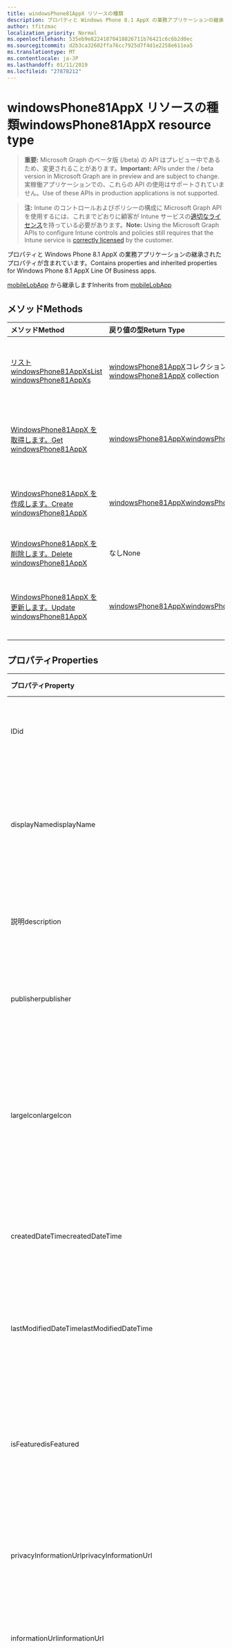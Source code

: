 ```yaml
---
title: windowsPhone81AppX リソースの種類
description: プロパティと Windows Phone 8.1 AppX の業務アプリケーションの継承されたプロパティが含まれています。
author: tfitzmac
localization_priority: Normal
ms.openlocfilehash: 535eb9e82241870418826711b76421c6c6b2d0ec
ms.sourcegitcommit: d2b3ca32602ffa76cc7925d7f4d1e2258e611ea5
ms.translationtype: MT
ms.contentlocale: ja-JP
ms.lasthandoff: 01/11/2019
ms.locfileid: "27878212"
---
```

# <a name="windowsphone81appx-resource-type"></a><span data-ttu-id="a2576-103">windowsPhone81AppX リソースの種類</span><span class="sxs-lookup"><span data-stu-id="a2576-103">windowsPhone81AppX resource type</span></span>

> <span data-ttu-id="a2576-104">**重要:** Microsoft Graph のベータ版 (/beta) の API はプレビュー中であるため、変更されることがあります。</span><span class="sxs-lookup"><span data-stu-id="a2576-104">**Important:** APIs under the / beta version in Microsoft Graph are in preview and are subject to change.</span></span> <span data-ttu-id="a2576-105">実稼働アプリケーションでの、これらの API の使用はサポートされていません。</span><span class="sxs-lookup"><span data-stu-id="a2576-105">Use of these APIs in production applications is not supported.</span></span>

> <span data-ttu-id="a2576-106">**注:** Intune のコントロールおよびポリシーの構成に Microsoft Graph API を使用するには、これまでどおりに顧客が Intune サービスの[適切なライセンス](https://go.microsoft.com/fwlink/?linkid=839381)を持っている必要があります。</span><span class="sxs-lookup"><span data-stu-id="a2576-106">**Note:** Using the Microsoft Graph APIs to configure Intune controls and policies still requires that the Intune service is [correctly licensed](https://go.microsoft.com/fwlink/?linkid=839381) by the customer.</span></span>

<span data-ttu-id="a2576-107">プロパティと Windows Phone 8.1 AppX の業務アプリケーションの継承されたプロパティが含まれています。</span><span class="sxs-lookup"><span data-stu-id="a2576-107">Contains properties and inherited properties for Windows Phone 8.1 AppX Line Of Business apps.</span></span>

<span data-ttu-id="a2576-108">[mobileLobApp](../resources/intune-apps-mobilelobapp.md) から継承します</span><span class="sxs-lookup"><span data-stu-id="a2576-108">Inherits from [mobileLobApp](../resources/intune-apps-mobilelobapp.md)</span></span>

## <a name="methods"></a><span data-ttu-id="a2576-109">メソッド</span><span class="sxs-lookup"><span data-stu-id="a2576-109">Methods</span></span>
|<span data-ttu-id="a2576-110">メソッド</span><span class="sxs-lookup"><span data-stu-id="a2576-110">Method</span></span>|<span data-ttu-id="a2576-111">戻り値の型</span><span class="sxs-lookup"><span data-stu-id="a2576-111">Return Type</span></span>|<span data-ttu-id="a2576-112">説明</span><span class="sxs-lookup"><span data-stu-id="a2576-112">Description</span></span>|
|:---|:---|:---|
|[<span data-ttu-id="a2576-113">リスト windowsPhone81AppXs</span><span class="sxs-lookup"><span data-stu-id="a2576-113">List windowsPhone81AppXs</span></span>](../api/intune-apps-windowsphone81appx-list.md)|<span data-ttu-id="a2576-114">[windowsPhone81AppX](../resources/intune-apps-windowsphone81appx.md)コレクション</span><span class="sxs-lookup"><span data-stu-id="a2576-114">[windowsPhone81AppX](../resources/intune-apps-windowsphone81appx.md) collection</span></span>|<span data-ttu-id="a2576-115">[WindowsPhone81AppX](../resources/intune-apps-windowsphone81appx.md)オブジェクトのプロパティと関係を一覧表示します。</span><span class="sxs-lookup"><span data-stu-id="a2576-115">List properties and relationships of the [windowsPhone81AppX](../resources/intune-apps-windowsphone81appx.md) objects.</span></span>|
|[<span data-ttu-id="a2576-116">WindowsPhone81AppX を取得します。</span><span class="sxs-lookup"><span data-stu-id="a2576-116">Get windowsPhone81AppX</span></span>](../api/intune-apps-windowsphone81appx-get.md)|[<span data-ttu-id="a2576-117">windowsPhone81AppX</span><span class="sxs-lookup"><span data-stu-id="a2576-117">windowsPhone81AppX</span></span>](../resources/intune-apps-windowsphone81appx.md)|<span data-ttu-id="a2576-118">[WindowsPhone81AppX](../resources/intune-apps-windowsphone81appx.md)オブジェクトのプロパティと関係を参照してください。</span><span class="sxs-lookup"><span data-stu-id="a2576-118">Read properties and relationships of the [windowsPhone81AppX](../resources/intune-apps-windowsphone81appx.md) object.</span></span>|
|[<span data-ttu-id="a2576-119">WindowsPhone81AppX を作成します。</span><span class="sxs-lookup"><span data-stu-id="a2576-119">Create windowsPhone81AppX</span></span>](../api/intune-apps-windowsphone81appx-create.md)|[<span data-ttu-id="a2576-120">windowsPhone81AppX</span><span class="sxs-lookup"><span data-stu-id="a2576-120">windowsPhone81AppX</span></span>](../resources/intune-apps-windowsphone81appx.md)|<span data-ttu-id="a2576-121">新しい[windowsPhone81AppX](../resources/intune-apps-windowsphone81appx.md)オブジェクトを作成します。</span><span class="sxs-lookup"><span data-stu-id="a2576-121">Create a new [windowsPhone81AppX](../resources/intune-apps-windowsphone81appx.md) object.</span></span>|
|[<span data-ttu-id="a2576-122">WindowsPhone81AppX を削除します。</span><span class="sxs-lookup"><span data-stu-id="a2576-122">Delete windowsPhone81AppX</span></span>](../api/intune-apps-windowsphone81appx-delete.md)|<span data-ttu-id="a2576-123">なし</span><span class="sxs-lookup"><span data-stu-id="a2576-123">None</span></span>|<span data-ttu-id="a2576-124">の[windowsPhone81AppX](../resources/intune-apps-windowsphone81appx.md)を削除します。</span><span class="sxs-lookup"><span data-stu-id="a2576-124">Deletes a [windowsPhone81AppX](../resources/intune-apps-windowsphone81appx.md).</span></span>|
|[<span data-ttu-id="a2576-125">WindowsPhone81AppX を更新します。</span><span class="sxs-lookup"><span data-stu-id="a2576-125">Update windowsPhone81AppX</span></span>](../api/intune-apps-windowsphone81appx-update.md)|[<span data-ttu-id="a2576-126">windowsPhone81AppX</span><span class="sxs-lookup"><span data-stu-id="a2576-126">windowsPhone81AppX</span></span>](../resources/intune-apps-windowsphone81appx.md)|<span data-ttu-id="a2576-127">[WindowsPhone81AppX](../resources/intune-apps-windowsphone81appx.md)オブジェクトのプロパティを更新します。</span><span class="sxs-lookup"><span data-stu-id="a2576-127">Update the properties of a [windowsPhone81AppX](../resources/intune-apps-windowsphone81appx.md) object.</span></span>|

## <a name="properties"></a><span data-ttu-id="a2576-128">プロパティ</span><span class="sxs-lookup"><span data-stu-id="a2576-128">Properties</span></span>
|<span data-ttu-id="a2576-129">プロパティ</span><span class="sxs-lookup"><span data-stu-id="a2576-129">Property</span></span>|<span data-ttu-id="a2576-130">種類</span><span class="sxs-lookup"><span data-stu-id="a2576-130">Type</span></span>|<span data-ttu-id="a2576-131">説明</span><span class="sxs-lookup"><span data-stu-id="a2576-131">Description</span></span>|
|:---|:---|:---|
|<span data-ttu-id="a2576-132">ID</span><span class="sxs-lookup"><span data-stu-id="a2576-132">id</span></span>|<span data-ttu-id="a2576-133">String</span><span class="sxs-lookup"><span data-stu-id="a2576-133">String</span></span>|<span data-ttu-id="a2576-134">エンティティのキー。</span><span class="sxs-lookup"><span data-stu-id="a2576-134">Key of the entity.</span></span> <span data-ttu-id="a2576-135">[mobileApp](../resources/intune-apps-mobileapp.md) から継承します</span><span class="sxs-lookup"><span data-stu-id="a2576-135">Inherited from [mobileApp](../resources/intune-apps-mobileapp.md)</span></span>|
|<span data-ttu-id="a2576-136">displayName</span><span class="sxs-lookup"><span data-stu-id="a2576-136">displayName</span></span>|<span data-ttu-id="a2576-137">String</span><span class="sxs-lookup"><span data-stu-id="a2576-137">String</span></span>|<span data-ttu-id="a2576-138">管理者が提供またはインポートしたアプリのタイトル。</span><span class="sxs-lookup"><span data-stu-id="a2576-138">The admin provided or imported title of the app.</span></span> <span data-ttu-id="a2576-139">[mobileApp](../resources/intune-apps-mobileapp.md) から継承します</span><span class="sxs-lookup"><span data-stu-id="a2576-139">Inherited from [mobileApp](../resources/intune-apps-mobileapp.md)</span></span>|
|<span data-ttu-id="a2576-140">説明</span><span class="sxs-lookup"><span data-stu-id="a2576-140">description</span></span>|<span data-ttu-id="a2576-141">String</span><span class="sxs-lookup"><span data-stu-id="a2576-141">String</span></span>|<span data-ttu-id="a2576-142">アプリの説明。</span><span class="sxs-lookup"><span data-stu-id="a2576-142">The description of the app.</span></span> <span data-ttu-id="a2576-143">[mobileApp](../resources/intune-apps-mobileapp.md) から継承します</span><span class="sxs-lookup"><span data-stu-id="a2576-143">Inherited from [mobileApp](../resources/intune-apps-mobileapp.md)</span></span>|
|<span data-ttu-id="a2576-144">publisher</span><span class="sxs-lookup"><span data-stu-id="a2576-144">publisher</span></span>|<span data-ttu-id="a2576-145">String</span><span class="sxs-lookup"><span data-stu-id="a2576-145">String</span></span>|<span data-ttu-id="a2576-146">アプリの発行元。</span><span class="sxs-lookup"><span data-stu-id="a2576-146">The publisher of the app.</span></span> <span data-ttu-id="a2576-147">[mobileApp](../resources/intune-apps-mobileapp.md) から継承します</span><span class="sxs-lookup"><span data-stu-id="a2576-147">Inherited from [mobileApp](../resources/intune-apps-mobileapp.md)</span></span>|
|<span data-ttu-id="a2576-148">largeIcon</span><span class="sxs-lookup"><span data-stu-id="a2576-148">largeIcon</span></span>|[<span data-ttu-id="a2576-149">mimeContent</span><span class="sxs-lookup"><span data-stu-id="a2576-149">mimeContent</span></span>](../resources/intune-shared-mimecontent.md)|<span data-ttu-id="a2576-150">アプリの詳細に表示され、アイコンのアップロードに使用される大きなアイコン。</span><span class="sxs-lookup"><span data-stu-id="a2576-150">The large icon, to be displayed in the app details and used for upload of the icon.</span></span> <span data-ttu-id="a2576-151">[mobileApp](../resources/intune-apps-mobileapp.md) から継承します</span><span class="sxs-lookup"><span data-stu-id="a2576-151">Inherited from [mobileApp](../resources/intune-apps-mobileapp.md)</span></span>|
|<span data-ttu-id="a2576-152">createdDateTime</span><span class="sxs-lookup"><span data-stu-id="a2576-152">createdDateTime</span></span>|<span data-ttu-id="a2576-153">DateTimeOffset</span><span class="sxs-lookup"><span data-stu-id="a2576-153">DateTimeOffset</span></span>|<span data-ttu-id="a2576-154">アプリが作成された日時。</span><span class="sxs-lookup"><span data-stu-id="a2576-154">The date and time the app was created.</span></span> <span data-ttu-id="a2576-155">[mobileApp](../resources/intune-apps-mobileapp.md) から継承します</span><span class="sxs-lookup"><span data-stu-id="a2576-155">Inherited from [mobileApp](../resources/intune-apps-mobileapp.md)</span></span>|
|<span data-ttu-id="a2576-156">lastModifiedDateTime</span><span class="sxs-lookup"><span data-stu-id="a2576-156">lastModifiedDateTime</span></span>|<span data-ttu-id="a2576-157">DateTimeOffset</span><span class="sxs-lookup"><span data-stu-id="a2576-157">DateTimeOffset</span></span>|<span data-ttu-id="a2576-158">アプリが最後に変更された日時。</span><span class="sxs-lookup"><span data-stu-id="a2576-158">The date and time the app was last modified.</span></span> <span data-ttu-id="a2576-159">[mobileApp](../resources/intune-apps-mobileapp.md) から継承します</span><span class="sxs-lookup"><span data-stu-id="a2576-159">Inherited from [mobileApp](../resources/intune-apps-mobileapp.md)</span></span>|
|<span data-ttu-id="a2576-160">isFeatured</span><span class="sxs-lookup"><span data-stu-id="a2576-160">isFeatured</span></span>|<span data-ttu-id="a2576-161">Boolean</span><span class="sxs-lookup"><span data-stu-id="a2576-161">Boolean</span></span>|<span data-ttu-id="a2576-162">アプリが管理者のおすすめとしてマークされたかどうかを示す値。[mobileApp](../resources/intune-apps-mobileapp.md) から継承します</span><span class="sxs-lookup"><span data-stu-id="a2576-162">The value indicating whether the app is marked as featured by the admin. Inherited from [mobileApp](../resources/intune-apps-mobileapp.md)</span></span>|
|<span data-ttu-id="a2576-163">privacyInformationUrl</span><span class="sxs-lookup"><span data-stu-id="a2576-163">privacyInformationUrl</span></span>|<span data-ttu-id="a2576-164">String</span><span class="sxs-lookup"><span data-stu-id="a2576-164">String</span></span>|<span data-ttu-id="a2576-165">プライバシーに関する声明の URL。</span><span class="sxs-lookup"><span data-stu-id="a2576-165">The privacy statement Url.</span></span> <span data-ttu-id="a2576-166">[mobileApp](../resources/intune-apps-mobileapp.md) から継承します</span><span class="sxs-lookup"><span data-stu-id="a2576-166">Inherited from [mobileApp](../resources/intune-apps-mobileapp.md)</span></span>|
|<span data-ttu-id="a2576-167">informationUrl</span><span class="sxs-lookup"><span data-stu-id="a2576-167">informationUrl</span></span>|<span data-ttu-id="a2576-168">String</span><span class="sxs-lookup"><span data-stu-id="a2576-168">String</span></span>|<span data-ttu-id="a2576-169">詳細情報の URL。</span><span class="sxs-lookup"><span data-stu-id="a2576-169">The more information Url.</span></span> <span data-ttu-id="a2576-170">[mobileApp](../resources/intune-apps-mobileapp.md) から継承します</span><span class="sxs-lookup"><span data-stu-id="a2576-170">Inherited from [mobileApp](../resources/intune-apps-mobileapp.md)</span></span>|
|<span data-ttu-id="a2576-171">owner</span><span class="sxs-lookup"><span data-stu-id="a2576-171">owner</span></span>|<span data-ttu-id="a2576-172">String</span><span class="sxs-lookup"><span data-stu-id="a2576-172">String</span></span>|<span data-ttu-id="a2576-173">アプリの所有者。</span><span class="sxs-lookup"><span data-stu-id="a2576-173">The owner of the app.</span></span> <span data-ttu-id="a2576-174">[mobileApp](../resources/intune-apps-mobileapp.md) から継承します</span><span class="sxs-lookup"><span data-stu-id="a2576-174">Inherited from [mobileApp](../resources/intune-apps-mobileapp.md)</span></span>|
|<span data-ttu-id="a2576-175">developer</span><span class="sxs-lookup"><span data-stu-id="a2576-175">developer</span></span>|<span data-ttu-id="a2576-176">String</span><span class="sxs-lookup"><span data-stu-id="a2576-176">String</span></span>|<span data-ttu-id="a2576-177">アプリの開発者。</span><span class="sxs-lookup"><span data-stu-id="a2576-177">The developer of the app.</span></span> <span data-ttu-id="a2576-178">[mobileApp](../resources/intune-apps-mobileapp.md) から継承します</span><span class="sxs-lookup"><span data-stu-id="a2576-178">Inherited from [mobileApp](../resources/intune-apps-mobileapp.md)</span></span>|
|<span data-ttu-id="a2576-179">notes</span><span class="sxs-lookup"><span data-stu-id="a2576-179">notes</span></span>|<span data-ttu-id="a2576-180">String</span><span class="sxs-lookup"><span data-stu-id="a2576-180">String</span></span>|<span data-ttu-id="a2576-181">アプリ用のメモ。</span><span class="sxs-lookup"><span data-stu-id="a2576-181">Notes for the app.</span></span> <span data-ttu-id="a2576-182">[mobileApp](../resources/intune-apps-mobileapp.md) から継承します</span><span class="sxs-lookup"><span data-stu-id="a2576-182">Inherited from [mobileApp](../resources/intune-apps-mobileapp.md)</span></span>|
|<span data-ttu-id="a2576-183">uploadState</span><span class="sxs-lookup"><span data-stu-id="a2576-183">uploadState</span></span>|<span data-ttu-id="a2576-184">Int32</span><span class="sxs-lookup"><span data-stu-id="a2576-184">Int32</span></span>|<span data-ttu-id="a2576-185">アップロードの状態です。</span><span class="sxs-lookup"><span data-stu-id="a2576-185">The upload state.</span></span> <span data-ttu-id="a2576-186">[mobileApp](../resources/intune-apps-mobileapp.md) から継承します</span><span class="sxs-lookup"><span data-stu-id="a2576-186">Inherited from [mobileApp](../resources/intune-apps-mobileapp.md)</span></span>|
|<span data-ttu-id="a2576-187">publishingState</span><span class="sxs-lookup"><span data-stu-id="a2576-187">publishingState</span></span>|[<span data-ttu-id="a2576-188">mobileAppPublishingState</span><span class="sxs-lookup"><span data-stu-id="a2576-188">mobileAppPublishingState</span></span>](../resources/intune-apps-mobileapppublishingstate.md)|<span data-ttu-id="a2576-189">アプリの発行の状態。</span><span class="sxs-lookup"><span data-stu-id="a2576-189">The publishing state for the app.</span></span> <span data-ttu-id="a2576-190">アプリが発行されていない限り、アプリを割り当てることができません。</span><span class="sxs-lookup"><span data-stu-id="a2576-190">The app cannot be assigned unless the app is published.</span></span> <span data-ttu-id="a2576-191">[MobileApp](../resources/intune-apps-mobileapp.md)から継承されます。</span><span class="sxs-lookup"><span data-stu-id="a2576-191">Inherited from [mobileApp](../resources/intune-apps-mobileapp.md).</span></span> <span data-ttu-id="a2576-192">可能な値は、`notPublished`、`processing`、`published` です。</span><span class="sxs-lookup"><span data-stu-id="a2576-192">Possible values are: `notPublished`, `processing`, `published`.</span></span>|
|<span data-ttu-id="a2576-193">committedContentVersion</span><span class="sxs-lookup"><span data-stu-id="a2576-193">committedContentVersion</span></span>|<span data-ttu-id="a2576-194">String</span><span class="sxs-lookup"><span data-stu-id="a2576-194">String</span></span>|<span data-ttu-id="a2576-195">内部にコミットされたコンテンツのバージョン。</span><span class="sxs-lookup"><span data-stu-id="a2576-195">The internal committed content version.</span></span> <span data-ttu-id="a2576-196">[mobileLobApp](../resources/intune-apps-mobilelobapp.md) から継承します</span><span class="sxs-lookup"><span data-stu-id="a2576-196">Inherited from [mobileLobApp](../resources/intune-apps-mobilelobapp.md)</span></span>|
|<span data-ttu-id="a2576-197">fileName</span><span class="sxs-lookup"><span data-stu-id="a2576-197">fileName</span></span>|<span data-ttu-id="a2576-198">String</span><span class="sxs-lookup"><span data-stu-id="a2576-198">String</span></span>|<span data-ttu-id="a2576-199">メインの Lob アプリケーションのファイル名。</span><span class="sxs-lookup"><span data-stu-id="a2576-199">The name of the main Lob application file.</span></span> <span data-ttu-id="a2576-200">[mobileLobApp](../resources/intune-apps-mobilelobapp.md) から継承します</span><span class="sxs-lookup"><span data-stu-id="a2576-200">Inherited from [mobileLobApp](../resources/intune-apps-mobilelobapp.md)</span></span>|
|<span data-ttu-id="a2576-201">size</span><span class="sxs-lookup"><span data-stu-id="a2576-201">size</span></span>|<span data-ttu-id="a2576-202">Int64</span><span class="sxs-lookup"><span data-stu-id="a2576-202">Int64</span></span>|<span data-ttu-id="a2576-203">アップロードされたすべてのファイルを含む合計サイズ。</span><span class="sxs-lookup"><span data-stu-id="a2576-203">The total size, including all uploaded files.</span></span> <span data-ttu-id="a2576-204">[mobileLobApp](../resources/intune-apps-mobilelobapp.md) から継承します</span><span class="sxs-lookup"><span data-stu-id="a2576-204">Inherited from [mobileLobApp](../resources/intune-apps-mobilelobapp.md)</span></span>|
|<span data-ttu-id="a2576-205">applicableArchitectures</span><span class="sxs-lookup"><span data-stu-id="a2576-205">applicableArchitectures</span></span>|[<span data-ttu-id="a2576-206">windowsArchitecture</span><span class="sxs-lookup"><span data-stu-id="a2576-206">windowsArchitecture</span></span>](../resources/intune-apps-windowsarchitecture.md)|<span data-ttu-id="a2576-207">このアプリを実行できる Windows アーキテクチャ。</span><span class="sxs-lookup"><span data-stu-id="a2576-207">The Windows architecture(s) for which this app can run on.</span></span> <span data-ttu-id="a2576-208">可能な値は、`none`、`x86`、`x64`、`arm`、`neutral` です。</span><span class="sxs-lookup"><span data-stu-id="a2576-208">Possible values are: `none`, `x86`, `x64`, `arm`, `neutral`.</span></span>|
|<span data-ttu-id="a2576-209">identityName</span><span class="sxs-lookup"><span data-stu-id="a2576-209">identityName</span></span>|<span data-ttu-id="a2576-210">String</span><span class="sxs-lookup"><span data-stu-id="a2576-210">String</span></span>|<span data-ttu-id="a2576-211">ID 名。</span><span class="sxs-lookup"><span data-stu-id="a2576-211">The Identity Name.</span></span>|
|<span data-ttu-id="a2576-212">identityPublisherHash</span><span class="sxs-lookup"><span data-stu-id="a2576-212">identityPublisherHash</span></span>|<span data-ttu-id="a2576-213">String</span><span class="sxs-lookup"><span data-stu-id="a2576-213">String</span></span>|<span data-ttu-id="a2576-214">ID の発行元のハッシュ。</span><span class="sxs-lookup"><span data-stu-id="a2576-214">The Identity Publisher Hash.</span></span>|
|<span data-ttu-id="a2576-215">identityResourceIdentifier</span><span class="sxs-lookup"><span data-stu-id="a2576-215">identityResourceIdentifier</span></span>|<span data-ttu-id="a2576-216">String</span><span class="sxs-lookup"><span data-stu-id="a2576-216">String</span></span>|<span data-ttu-id="a2576-217">ID のリソースの識別子。</span><span class="sxs-lookup"><span data-stu-id="a2576-217">The Identity Resource Identifier.</span></span>|
|<span data-ttu-id="a2576-218">minimumSupportedOperatingSystem</span><span class="sxs-lookup"><span data-stu-id="a2576-218">minimumSupportedOperatingSystem</span></span>|[<span data-ttu-id="a2576-219">windowsMinimumOperatingSystem</span><span class="sxs-lookup"><span data-stu-id="a2576-219">windowsMinimumOperatingSystem</span></span>](../resources/intune-apps-windowsminimumoperatingsystem.md)|<span data-ttu-id="a2576-220">該当するオペレーティング システムの最小の値です。</span><span class="sxs-lookup"><span data-stu-id="a2576-220">The value for the minimum applicable operating system.</span></span>|
|<span data-ttu-id="a2576-221">phoneProductIdentifier</span><span class="sxs-lookup"><span data-stu-id="a2576-221">phoneProductIdentifier</span></span>|<span data-ttu-id="a2576-222">String</span><span class="sxs-lookup"><span data-stu-id="a2576-222">String</span></span>|<span data-ttu-id="a2576-223">電話の製品識別子です。</span><span class="sxs-lookup"><span data-stu-id="a2576-223">The Phone Product Identifier.</span></span>|
|<span data-ttu-id="a2576-224">phonePublisherId</span><span class="sxs-lookup"><span data-stu-id="a2576-224">phonePublisherId</span></span>|<span data-ttu-id="a2576-225">String</span><span class="sxs-lookup"><span data-stu-id="a2576-225">String</span></span>|<span data-ttu-id="a2576-226">電話の発行元の id。</span><span class="sxs-lookup"><span data-stu-id="a2576-226">The Phone Publisher Id.</span></span>|
|<span data-ttu-id="a2576-227">identityVersion</span><span class="sxs-lookup"><span data-stu-id="a2576-227">identityVersion</span></span>|<span data-ttu-id="a2576-228">String</span><span class="sxs-lookup"><span data-stu-id="a2576-228">String</span></span>|<span data-ttu-id="a2576-229">ID のバージョン。</span><span class="sxs-lookup"><span data-stu-id="a2576-229">The identity version.</span></span>|

## <a name="relationships"></a><span data-ttu-id="a2576-230">リレーションシップ</span><span class="sxs-lookup"><span data-stu-id="a2576-230">Relationships</span></span>
|<span data-ttu-id="a2576-231">リレーションシップ</span><span class="sxs-lookup"><span data-stu-id="a2576-231">Relationship</span></span>|<span data-ttu-id="a2576-232">型</span><span class="sxs-lookup"><span data-stu-id="a2576-232">Type</span></span>|<span data-ttu-id="a2576-233">説明</span><span class="sxs-lookup"><span data-stu-id="a2576-233">Description</span></span>|
|:---|:---|:---|
|<span data-ttu-id="a2576-234">categories</span><span class="sxs-lookup"><span data-stu-id="a2576-234">categories</span></span>|<span data-ttu-id="a2576-235">[mobileAppCategory](../resources/intune-apps-mobileappcategory.md) コレクション</span><span class="sxs-lookup"><span data-stu-id="a2576-235">[mobileAppCategory](../resources/intune-apps-mobileappcategory.md) collection</span></span>|<span data-ttu-id="a2576-236">このアプリのカテゴリのリスト。</span><span class="sxs-lookup"><span data-stu-id="a2576-236">The list of categories for this app.</span></span> <span data-ttu-id="a2576-237">[mobileApp](../resources/intune-apps-mobileapp.md) から継承します</span><span class="sxs-lookup"><span data-stu-id="a2576-237">Inherited from [mobileApp](../resources/intune-apps-mobileapp.md)</span></span>|
|<span data-ttu-id="a2576-238">assignments</span><span class="sxs-lookup"><span data-stu-id="a2576-238">assignments</span></span>|<span data-ttu-id="a2576-239">[mobileAppAssignment](../resources/intune-apps-mobileappassignment.md) コレクション</span><span class="sxs-lookup"><span data-stu-id="a2576-239">[mobileAppAssignment](../resources/intune-apps-mobileappassignment.md) collection</span></span>|<span data-ttu-id="a2576-240">このモバイル アプリのグループ割り当てのリスト。</span><span class="sxs-lookup"><span data-stu-id="a2576-240">The list of group assignments for this mobile app.</span></span> <span data-ttu-id="a2576-241">[mobileApp](../resources/intune-apps-mobileapp.md) から継承します</span><span class="sxs-lookup"><span data-stu-id="a2576-241">Inherited from [mobileApp](../resources/intune-apps-mobileapp.md)</span></span>|
|<span data-ttu-id="a2576-242">installSummary</span><span class="sxs-lookup"><span data-stu-id="a2576-242">installSummary</span></span>|[<span data-ttu-id="a2576-243">mobileAppInstallSummary</span><span class="sxs-lookup"><span data-stu-id="a2576-243">mobileAppInstallSummary</span></span>](../resources/intune-apps-mobileappinstallsummary.md)|<span data-ttu-id="a2576-244">モバイル アプリ インストール概要です。</span><span class="sxs-lookup"><span data-stu-id="a2576-244">Mobile App Install Summary.</span></span> <span data-ttu-id="a2576-245">[mobileApp](../resources/intune-apps-mobileapp.md) から継承します</span><span class="sxs-lookup"><span data-stu-id="a2576-245">Inherited from [mobileApp](../resources/intune-apps-mobileapp.md)</span></span>|
|<span data-ttu-id="a2576-246">deviceStatuses</span><span class="sxs-lookup"><span data-stu-id="a2576-246">deviceStatuses</span></span>|<span data-ttu-id="a2576-247">[mobileAppInstallStatus](../resources/intune-apps-mobileappinstallstatus.md)コレクション</span><span class="sxs-lookup"><span data-stu-id="a2576-247">[mobileAppInstallStatus](../resources/intune-apps-mobileappinstallstatus.md) collection</span></span>|<span data-ttu-id="a2576-248">このモバイル アプリケーションのインストール状況の一覧です。</span><span class="sxs-lookup"><span data-stu-id="a2576-248">The list of installation states for this mobile app.</span></span> <span data-ttu-id="a2576-249">[mobileApp](../resources/intune-apps-mobileapp.md) から継承します</span><span class="sxs-lookup"><span data-stu-id="a2576-249">Inherited from [mobileApp](../resources/intune-apps-mobileapp.md)</span></span>|
|<span data-ttu-id="a2576-250">userStatuses</span><span class="sxs-lookup"><span data-stu-id="a2576-250">userStatuses</span></span>|<span data-ttu-id="a2576-251">[userAppInstallStatus](../resources/intune-apps-userappinstallstatus.md)コレクション</span><span class="sxs-lookup"><span data-stu-id="a2576-251">[userAppInstallStatus](../resources/intune-apps-userappinstallstatus.md) collection</span></span>|<span data-ttu-id="a2576-252">このモバイル アプリケーションのインストール状況の一覧です。</span><span class="sxs-lookup"><span data-stu-id="a2576-252">The list of installation states for this mobile app.</span></span> <span data-ttu-id="a2576-253">[mobileApp](../resources/intune-apps-mobileapp.md) から継承します</span><span class="sxs-lookup"><span data-stu-id="a2576-253">Inherited from [mobileApp](../resources/intune-apps-mobileapp.md)</span></span>|
|<span data-ttu-id="a2576-254">contentVersions</span><span class="sxs-lookup"><span data-stu-id="a2576-254">contentVersions</span></span>|<span data-ttu-id="a2576-255">[mobileAppContent](../resources/intune-apps-mobileappcontent.md) コレクション</span><span class="sxs-lookup"><span data-stu-id="a2576-255">[mobileAppContent](../resources/intune-apps-mobileappcontent.md) collection</span></span>|<span data-ttu-id="a2576-256">このアプリのコンテンツのバージョンのリスト。</span><span class="sxs-lookup"><span data-stu-id="a2576-256">The list of content versions for this app.</span></span> <span data-ttu-id="a2576-257">[mobileLobApp](../resources/intune-apps-mobilelobapp.md) から継承します</span><span class="sxs-lookup"><span data-stu-id="a2576-257">Inherited from [mobileLobApp](../resources/intune-apps-mobilelobapp.md)</span></span>|

## <a name="json-representation"></a><span data-ttu-id="a2576-258">JSON 表記</span><span class="sxs-lookup"><span data-stu-id="a2576-258">JSON Representation</span></span>
<span data-ttu-id="a2576-259">以下は、リソースの JSON 表記です。</span><span class="sxs-lookup"><span data-stu-id="a2576-259">Here is a JSON representation of the resource.</span></span>
<!-- {
  "blockType": "resource",
  "keyProperty": "id",
  "@odata.type": "microsoft.graph.windowsPhone81AppX"
}
-->
``` json
{
  "@odata.type": "#microsoft.graph.windowsPhone81AppX",
  "id": "String (identifier)",
  "displayName": "String",
  "description": "String",
  "publisher": "String",
  "largeIcon": {
    "@odata.type": "microsoft.graph.mimeContent",
    "type": "String",
    "value": "binary"
  },
  "createdDateTime": "String (timestamp)",
  "lastModifiedDateTime": "String (timestamp)",
  "isFeatured": true,
  "privacyInformationUrl": "String",
  "informationUrl": "String",
  "owner": "String",
  "developer": "String",
  "notes": "String",
  "uploadState": 1024,
  "publishingState": "String",
  "committedContentVersion": "String",
  "fileName": "String",
  "size": 1024,
  "applicableArchitectures": "String",
  "identityName": "String",
  "identityPublisherHash": "String",
  "identityResourceIdentifier": "String",
  "minimumSupportedOperatingSystem": {
    "@odata.type": "microsoft.graph.windowsMinimumOperatingSystem",
    "v8_0": true,
    "v8_1": true,
    "v10_0": true,
    "v10_1607": true,
    "v10_1703": true,
    "v10_1709": true,
    "v10_1803": true
  },
  "phoneProductIdentifier": "String",
  "phonePublisherId": "String",
  "identityVersion": "String"
}
```





